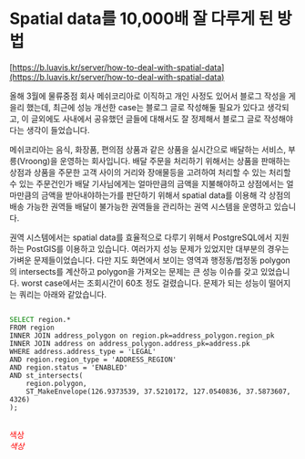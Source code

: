 # Spatial data를 10,000배 잘 다루게 된 방법
[https://b.luavis.kr/server/how-to-deal-with-spatial-data](https://b.luavis.kr/server/how-to-deal-with-spatial-data)   



올해 3월에 물류중점 회사 메쉬코리아로 이직하고 개인 사정도 있어서 블로그 작성을 게을리 했는데, 최근에 성능 개선한 case는 블로그 글로 작성해둘 필요가 있다고 생각되고, 이 글외에도 사내에서 공유했던 글들에 대해서도 잘 정제해서 블로그 글로 작성해야다는 생각이 들었습니다.   

메쉬코리아는 음식, 화장품, 편의점 상품과 같은 상품을 실시간으로 배달하는 서비스, 부릉(Vroong)을 운영하는 회사입니다. 배달 주문을 처리하기 위해서는 상품을 판매하는 상점과 상품을 주문한 고객 사이의 거리와 장애물등을 고려하여 처리할 수 있는 처리할 수 있는 주문건인가 배달 기사님에게는 얼마만큼의 금액을 지불해야하고 상점에서는 얼마만큼의 금액을 받아내야하는가를 판단하기 위해서 spatial data를 이용해 각 상점의 배송 가능한 권역들 배달이 불가능한 권역들을 관리하는 권역 시스템을 운영하고 있습니다.   

권역 시스템에서는 spatial data를 효율적으로 다루기 위해서 PostgreSQL에서 지원하는 PostGIS를 이용하고 있습니다. 여러가지 성능 문제가 있었지만 대부분의 경우는 가벼운 문제들이었습니다. 다만 지도 화면에서 보이는 영역과 행정동/법정동 polygon의 intersects를 계산하고 polygon을 가져오는 문제는 큰 성능 이슈를 갖고 있었습니다. worst case에서는 조회시간이 60초 정도 걸렸습니다. 문제가 되는 성능이 떨어지는 쿼리는 아래와 같았습니다.   

<pre>
<code>
<span style="color:green">SELECT</span> region.*
FROM region
INNER JOIN address_polygon on region.pk=address_polygon.region_pk
INNER JOIN address on address_polygon.address_pk=address.pk
WHERE address.address_type = 'LEGAL'
AND region.region_type = 'ADDRESS_REGION'
AND region.status = 'ENABLED'
AND st_intersects(
    region.polygon,
    ST_MakeEnvelope(126.9373539, 37.5210172, 127.0540836, 37.5873607, 4326)
);
</code>
</pre>
<span style="color:red">색상</span>  
<span style="color:red"> *색상*</span>
